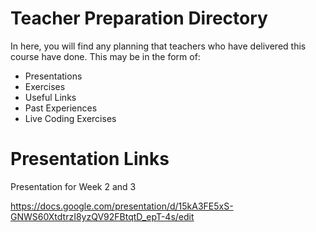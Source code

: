 # Teacher Preparation Directory

In here, you will find any planning that teachers who have delivered this course have done. This may be in the form of:

* Presentations
* Exercises
* Useful Links
* Past Experiences
* Live Coding Exercises

# Presentation Links

Presentation for Week 2 and 3

https://docs.google.com/presentation/d/15kA3FE5xS-GNWS60XtdtrzI8yzQV92FBtqtD_epT-4s/edit
